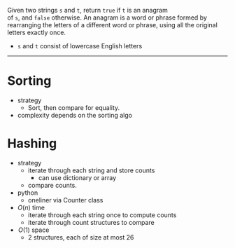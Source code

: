 Given two strings `s` and `t`, return `true` if `t` is an anagram of `s`, and `false` otherwise. An anagram is a word or phrase formed by rearranging the letters of a different word or phrase, using all the original letters exactly once.  
  

- `s` and `t` consist of lowercase English letters

---

# Sorting
- strategy
	- Sort, then compare for equality.
- complexity depends on the sorting algo


# Hashing
- strategy
	- iterate through each string and store counts
		- can use dictionary or array
	- compare counts.
- python
	- oneliner via Counter class
- $O(n)$ time
	- iterate through each string once to compute counts
	- iterate through count structures to compare
-  $O(1)$ space
	- 2 structures, each of size at most 26
